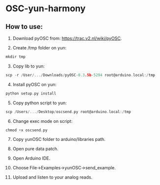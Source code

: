 OSC-yun-harmony
===============
How to use:
---

1) Download pyOSC from: https://trac.v2.nl/wiki/pyOSC.

2) Create /tmp folder on yun:
```c
mkdir tmp
```
3) Copy lib to yun:
```c
scp -r /User/.../Downloads/pyOSC-0.3.5b-5294 root@arduino.local:/tmp
```
4) Install pyOSC on yun:
```c
python setup.py install
```
5) Copy python script to yun:
```c
scp /Users/.../Desktop/oscsend.py root@arduino.local:/tmp
```
6) Change exec mode on script:
```c
chmod +x oscsend.py
```
7) Copy yunOSC folder to arduino/libraries path.

8) Open pure data patch.

9) Open Arduino IDE.

10) Choose File->Examples->yunOSC->send_example.

11) Upload and listen to your analog reads.
